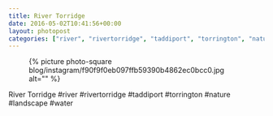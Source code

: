```yaml
---
title: River Torridge
date: 2016-05-02T10:41:56+00:00
layout: photopost
categories: ["river", "rivertorridge", "taddiport", "torrington", "nature", "landscape", "water", "photos", "instagram"]
---
```


<figure class="photo photo--square">
  {% picture photo-square blog/instagram/f90f9f0eb097ffb59390b4862ec0bcc0.jpg alt="" %}
</figure>

River Torridge
#river #rivertorridge #taddiport #torrington #nature #landscape #water
